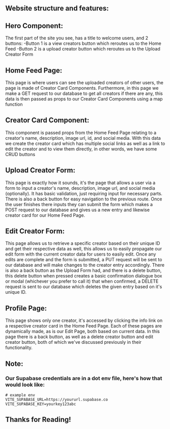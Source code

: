 ## Website structure and features:

## Hero Component:
  The first part of the site you see, has a title to welcome users, and 2 buttons:
   -Button 1 is a view creators button which reroutes us to the Home Feed
   -Button 2 is a upload creator button which reroutes us to the Upload Creator Form

## Home Feed Page:
  This page is where users can see the uploaded creators of other users, the page is made of Creator Card Components.
  Furthermore, in this page we make a GET request to our database to get all creators if there are any, this data is
  then passed as props to our Creator Card Components using a map function

## Creator Card Component:
  This component is passed props from the Home Feed Page relating to a creator's name, description, image url,
  id, and social media. With this data we create the creator card which has multiple social links as well as
  a link to edit the creator and to view them directly, in other words, we have some CRUD buttons

## Upload Creator Form:
  This page is exactly how it sounds, it's the page that allows a user via a form to input a creator's name,
  description, image url, and social media (optionally). It has basic validation, just requiring input for
  necessary parts. There is also a back button for easy navigation to the previous route. Once the user
  finishes there inputs they can submit the form which makes a POST request to our database and gives us
  a new entry and likewise creator card for our Home Feed Page.

## Edit Creator Form:
  This page allows us to retrieve a specific creator based on their unique ID and get their respective data as
  well, this allows us to easily propagate our edit form with the current creator data for users to easily edit.
  Once any edits are complete and the form is submitted, a PUT request will be sent to our database and will
  make changes to the creator entry accordingly. There is also a back button as the Upload Form had, and
  there is a delete button, this delete button when pressed creates a basic confirmation dialogue box or
  modal (whichever you prefer to call it) that when confirmed, a DELETE request is sent to our database
  which deletes the given entry based on it's unique ID.

## Profile Page:
  This page shows only one creator, it's accessed by clicking the info link on a respective creator card
  in the Home Feed Page. Each of these pages are dynamically made, as is our Edit Page, both based on
  current data. In this page there is a back button, as well as a delete creator button and edit creator
  button, both of which we've discussed previously in their functionality.

## Note:
### Our Supabase credentials are in a dot env file, here's how that would look like:
```env
# example env
VITE_SUPABASE_URL=https://yoururl.supabase.co
VITE_SUPABASE_KEY=yourkey123abc
```

## **Thanks for Reading!**
